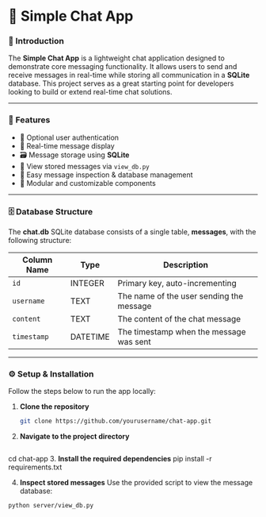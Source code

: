 # 💬 Simple Chat App

### 🎯 Introduction
The **Simple Chat App** is a lightweight chat application designed to demonstrate core messaging functionality. It allows users to send and receive messages in real-time while storing all communication in a **SQLite** database. This project serves as a great starting point for developers looking to build or extend real-time chat solutions.

---

### 🚀 Features
- 🔐 Optional user authentication
- 💬 Real-time message display
- 🗃️ Message storage using **SQLite**
- 🧰 View stored messages via `view_db.py`
- 🔎 Easy message inspection & database management
- 🎨 Modular and customizable components

---

### 🗄️ Database Structure

The **chat.db** SQLite database consists of a single table, **messages**, with the following structure:

| Column Name | Type     | Description                             |
|-------------|----------|-----------------------------------------|
| `id`        | INTEGER  | Primary key, auto-incrementing          |
| `username`  | TEXT     | The name of the user sending the message |
| `content`   | TEXT     | The content of the chat message         |
| `timestamp` | DATETIME | The timestamp when the message was sent |

---

### ⚙️ Setup & Installation

Follow the steps below to run the app locally:

1. **Clone the repository**
   ```bash
   git clone https://github.com/yourusername/chat-app.git
2. **Navigate to the project directory**
   ```bash
  cd chat-app
3. **Install the required dependencies**
  pip install -r requirements.txt

4. **Inspect stored messages**
  Use the provided script to view the message database:
  ```bash
  python server/view_db.py
